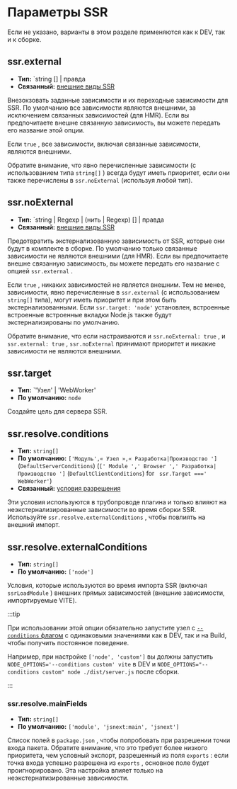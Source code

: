 # Параметры SSR

Если не указано, варианты в этом разделе применяются как к DEV, так и к сборке.

## ssr.external

- **Тип:** `string [] | правда
- **Связанный:** [внешние виды SSR](/en/guide/ssr#ssr-externals)

Внезокзовать заданные зависимости и их переходные зависимости для SSR. По умолчанию все зависимости являются внешними, за исключением связанных зависимостей (для HMR). Если вы предпочитаете внешне связанную зависимость, вы можете передать его название этой опции.

Если `true` , все зависимости, включая связанные зависимости, являются внешними.

Обратите внимание, что явно перечисленные зависимости (с использованием типа `string[]` ) всегда будут иметь приоритет, если они также перечислены в `ssr.noExternal` (используя любой тип).

## ssr.noExternal

- **Тип:** `string | Regexp | (нить | Regexp) [] | правда
- **Связанный:** [внешние виды SSR](/en/guide/ssr#ssr-externals)

Предотвратить экстернализованную зависимость от SSR, которые они будут в комплекте в сборке. По умолчанию только связанные зависимости не являются внешними (для HMR). Если вы предпочитаете внешне связанную зависимость, вы можете передать его название с опцией `ssr.external` .

Если `true` , никаких зависимостей не является внешним. Тем не менее, зависимости, явно перечисленные в `ssr.external` (с использованием `string[]` типа), могут иметь приоритет и при этом быть экстернализованными. Если `ssr.target: 'node'` установлен, встроенные встроенные встроенные вкладки Node.js также будут экстернализированы по умолчанию.

Обратите внимание, что если настраиваются и `ssr.noExternal: true` , и `ssr.external: true` , `ssr.noExternal` принимают приоритет и никакие зависимости не являются внешними.

## ssr.target

- **Тип:** `'Узел' | 'WebWorker'
- **По умолчанию:** `node`

Создайте цель для сервера SSR.

## ssr.resolve.conditions

- **Тип:** `string[]`
- **По умолчанию:** `['Модуль',« Узел »,« Разработка|Производство '] ` (`DefaultServerConditions`) (`[' Module ',' Browser ',' Разработка|Производство ']` (`DefaultClientConditions`) for ` ssr.Target ===' WebWorker'`)
- **Связанный:** [условия разрешения](./shared-options.md#resolve-conditions)

Эти условия используются в трубопроводе плагина и только влияют на неэкстернализированные зависимости во время сборки SSR. Используйте `ssr.resolve.externalConditions` , чтобы повлиять на внешний импорт.

## ssr.resolve.externalConditions

- **Тип:** `string[]`
- **По умолчанию:** `['node']`

Условия, которые используются во время импорта SSR (включая `ssrLoadModule` ) внешних прямых зависимостей (внешние зависимости, импортируемые VITE).

:::tip

При использовании этой опции обязательно запустите узел с [`--conditions` флагом](https://nodejs.org/docs/latest/api/cli.html#-c-condition---conditionscondition) с одинаковыми значениями как в DEV, так и на Build, чтобы получить постоянное поведение.

Например, при настройке `['node', 'custom']` вы должны запустить `NODE_OPTIONS='--conditions custom' vite` в DEV и `NODE_OPTIONS="--conditions custom" node ./dist/server.js` после сборки.

:::

### ssr.resolve.mainFields

- **Тип:** `string[]`
- **По умолчанию:** `['module', 'jsnext:main', 'jsnext']`

Список полей в `package.json` , чтобы попробовать при разрешении точки входа пакета. Обратите внимание, что это требует более низкого приоритета, чем условный экспорт, разрешенный из поля `exports` : если точка входа успешно разрешена из `exports` , основное поле будет проигнорировано. Эта настройка влияет только на неэкстернатизированные зависимости.

